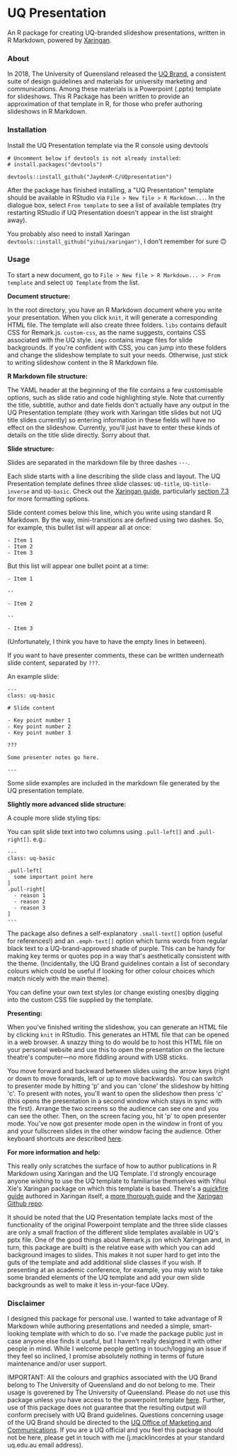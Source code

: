 # UQ Presentation

An R package for creating UQ-branded slideshow presentations, written in R Markdown, powered by [Xaringan](https://github.com/yihui/xaringan).

### About

In 2018, The University of Queensland released the [UQ Brand](https://omc.uq.edu.au/uq-brand), a consistent suite of design guidelines and materials for university marketing and communications. Among these materials is a Powerpoint (.pptx) template for slideshows. This R Package has been written to provide an approximation of that template in R, for those who prefer authoring slideshows in R Markdown.

### Installation

Install the UQ Presentation template via the R console using devtools

```
# Uncomment below if devtools is not already installed:
# install.packages("devtools")

devtools::install_github("JaydenM-C/UQpresentation")
```

After the package has finished installing, a "UQ Presentation" template should be available in RStudio via `File > New file > R Markdown...`. In the dialogue box, select `From template` to see a list of available templates (try restarting RStudio if UQ Presentation doesn't appear in the list straight away).

You probably also need to install Xaringan `devtools::install_github("yihui/xaringan")`, I don't remember for sure 🙃

### Usage

To start a new document, go to `File > New file > R Markdown... > From template` and select `UQ Template` from the list.

**Document structure:**

In the root directory, you have an R Markdown document where you write your presentation. When you click `knit`, it will generate a corresponding HTML file. The template will also create three folders. `libs` contains default CSS for Remark.js. `custom-css`, as the name suggests, contains CSS associated with the UQ style. `imgs` contains image files for slide backgrounds. If you're confident with CSS, you can jump into these folders and change the slideshow template to suit your needs. Otherwise, just stick to writing slideshow content in the R Markdown file.

**R Markdown file structure:**

The YAML header at the beginning of the file contains a few customisable options, such as slide ratio and code highlighting style. Note that currently the title, subtitle, author and date fields don't actually have any output in the UQ Presentation template (they work with Xaringan title slides but not UQ title slides currently) so entering information in these fields will have no effect on the slideshow. Currently, you'll just have to enter these kinds of details on the title slide directly. Sorry about that.

**Slide structure:**

Slides are separated in the markdown file by three dashes `---`.

Each slide starts with a line describing the slide class and layout. The UQ Presentation template defines three slide classes: `UQ-title`, `UQ-title-inverse` and `UQ-basic`. Check out the [Xaringan guide](https://bookdown.org/yihui/rmarkdown/xaringan.html), particularly [section 7.3](https://bookdown.org/yihui/rmarkdown/xaringan-format.html) for more formatting options.

Slide content comes below this line, which you write using standard R Markdown. By the way, mini-transitions are defined using two dashes. So, for example, this bullet list will appear all at once:

```
- Item 1
- Item 2
- Item 3
```

But this list will appear one bullet point at a time:

```
- Item 1

--

- Item 2

--

- Item 3
```

(Unfortunately, I think you have to have the empty lines in between).

If you want to have presenter comments, these can be written underneath slide content, separated by `???`.

An example slide:

```
---
class: uq-basic

# Slide content

- Key point number 1
- Key point number 2
- Key point number 3

???

Some presenter notes go here.

---
```

Some slide examples are included in the markdown file generated by the UQ presentation template.

**Slightly more advanced slide structure:**

A couple more slide styling tips:

You can split slide text into two columns using `.pull-left[]` and `.pull-right[]`. e.g.:

```
---
class: uq-basic

.pull-left[
  some important point here
]
.pull-right[
  - reason 1
  - reason 2
  - reason 3
]
---
```

The package also defines a self-explanatory `.small-text[]` option (useful for references!) and an `.emph-text[]` option which turns words from regular black text to a UQ-brand-approved shade of purple. This can be handy for making key terms or quotes pop in a way that's aesthetically consistent with the theme. (Incidentally, the UQ Brand guidelines contain a list of secondary colours which could be useful if looking for other colour choices which match nicely with the main theme).

You can define your own text styles (or change existing ones)by digging into the custom CSS file supplied by the template.

**Presenting:**

When you've finished writing the slideshow, you can generate an HTML file by clicking `knit` in RStudio. This generates an HTML file that can be opened in a web browser. A snazzy thing to do would be to host this HTML file on your personal website and use this to open the presentation on the lecture theatre's computer—no more fiddling around with USB sticks.

You move forward and backward between slides using the arrow keys (right or down to move forwards, left or up to move backwards). You can switch to presenter mode by hitting 'p' and you can 'clone' the slideshow by hitting 'c'. To present with notes, you'll want to open the slideshow then press 'c' (this opens the presentation in a second window which stays in sync with the first). Arrange the two screens so the audience can see one and you can see the other. Then, on the screen facing you, hit 'p' to open presenter mode. You've now got presenter mode open in the window in front of you and your fullscreen slides in the other window facing the audience. Other keyboard shortcuts are described [here](https://bookdown.org/yihui/rmarkdown/xaringan-key.html).

**For more information and help:**

This really only scratches the surface of how to author publications in R Markdown using Xaringan and the UQ Template. I'd strongly encourage anyone wishing to use the UQ template to familiarise themselves with Yihui Xie's Xaringan package on which this template is based. There's a [quickfire guide](https://slides.yihui.name/xaringan/) authored in Xaringan itself, a [more thorough guide](https://bookdown.org/yihui/rmarkdown/xaringan.html) and the [Xaringan Github repo](https://github.com/yihui/xaringan).

It should be noted that the UQ Presentation template lacks most of the functionality of the original Powerpoint template and the three slide classes are only a small fraction of the different slide templates available in UQ's pptx file. One of the good things about Remark.js (on which Xaringan and, in turn, this package are built) is the relative ease with which you can add background images to slides. This makes it not super hard to get into the guts of the template and add additional slide classes if you wish. If presenting at an academic conference, for example, you may wish to take some branded elements of the UQ template and add your own slide backgrounds as well to make it less in-your-face UQey.

### Disclaimer

I designed this package for personal use. I wanted to take advantage of R Markdown while authoring presentations and needed a simple, smart-looking template with which to do so. I've made the package public just in case anyone else finds it useful, but I haven't really designed it with other people in mind. While I welcome people getting in touch/logging an issue if they feel so inclined, I promise absolutely nothing in terms of future maintenance and/or user support.

IMPORTANT: All the colours and graphics associated with the UQ Brand belong to The University of Queensland and do not belong to me. Their usage is goverened by The University of Queensland. Please do not use this package unless you have access to the powerpoint template [here](https://omc.uq.edu.au/uq-brand). Further, use of this package does not guarantee that the resulting output will conform precisely with UQ Brand guidelines. Questions concerning usage of the UQ Brand should be directed to the [UQ Office of Marketing and Communications](https://omc.uq.edu.au). If you are a UQ official and you feel this package should not be here, please get in touch with me (j.macklincordes at your standard uq.edu.au email address).

